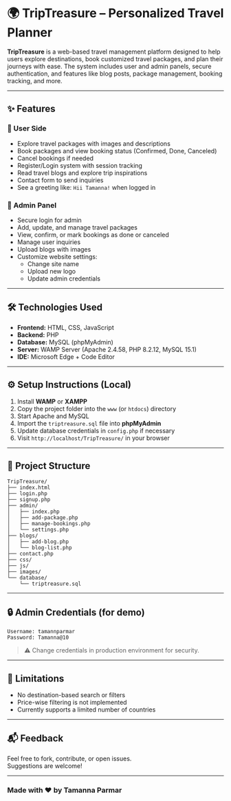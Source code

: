 # 🌍 TripTreasure – Personalized Travel Planner

**TripTreasure** is a web-based travel management platform designed to help users explore destinations, book customized travel packages, and plan their journeys with ease. The system includes user and admin panels, secure authentication, and features like blog posts, package management, booking tracking, and more.

---

## ✨ Features

### 🧭 User Side
- Explore travel packages with images and descriptions
- Book packages and view booking status (Confirmed, Done, Canceled)
- Cancel bookings if needed
- Register/Login system with session tracking
- Read travel blogs and explore trip inspirations
- Contact form to send inquiries
- See a greeting like: `Hii Tamanna!` when logged in

### 🔐 Admin Panel
- Secure login for admin
- Add, update, and manage travel packages
- View, confirm, or mark bookings as done or canceled
- Manage user inquiries
- Upload blogs with images
- Customize website settings:
  - Change site name
  - Upload new logo
  - Update admin credentials

---

## 🛠️ Technologies Used

- **Frontend:** HTML, CSS, JavaScript
- **Backend:** PHP
- **Database:** MySQL (phpMyAdmin)
- **Server:** WAMP Server (Apache 2.4.58, PHP 8.2.12, MySQL 15.1)
- **IDE:** Microsoft Edge + Code Editor

---

## ⚙️ Setup Instructions (Local)

1. Install **WAMP** or **XAMPP**
2. Copy the project folder into the `www` (or `htdocs`) directory
3. Start Apache and MySQL
4. Import the `triptreasure.sql` file into **phpMyAdmin**
5. Update database credentials in `config.php` if necessary
6. Visit `http://localhost/TripTreasure/` in your browser

---

## 📁 Project Structure

```
TripTreasure/
├── index.html
├── login.php
├── signup.php
├── admin/
│   ├── index.php
│   ├── add-package.php
│   ├── manage-bookings.php
│   └── settings.php
├── blogs/
│   ├── add-blog.php
│   └── blog-list.php
├── contact.php
├── css/
├── js/
├── images/
└── database/
    └── triptreasure.sql
```




---

## 🔒 Admin Credentials (for demo)

```
Username: tamannparmar
Password: Tamanna@10
```

> ⚠️ Change credentials in production environment for security.

---

## 🚫 Limitations

- No destination-based search or filters
- Price-wise filtering is not implemented
- Currently supports a limited number of countries

---

## 📬 Feedback

Feel free to fork, contribute, or open issues.  
Suggestions are welcome!

---

### Made with ❤️ by Tamanna Parmar 


